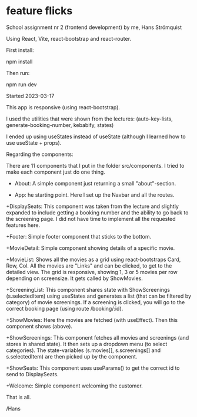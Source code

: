 # feature flicks

School assignment nr 2 (frontend development) by me, Hans Strömquist

Using React, Vite, react-bootstrap and react-router.

First install:

npm install

Then run:

npm run dev

Started 2023-03-17

This app is responsive (using react-bootstrap).

I used the utilities that were shown from the lectures:
(auto-key-lists, generate-booking-number, kebabify, states)

I ended up using useStates instead of useState (although I learned how to use useState + props).

Regarding the components:

There are 11 components that I put in the folder src/components.
I tried to make each component just do one thing.

* About:
A simple component just returning a small "about"-section.

* App:
 he starting point. Here I set up the Navbar and all the routes.

+DisplaySeats:
 This component was taken from the lecture and slightly expanded to include
 getting a booking number and the ability to go back to the screening page.
 I did not have time to implement all the requested features here.

+Footer:
 Simple footer component that sticks to the bottom.

+MovieDetail:
 Simple component showing details of a specific movie.

+MovieList:
 Shows all the movies as a grid using react-bootstraps Card, Row, Col.
 All the movies are "Links" and can be clicked, to get to the detailed view.
 The grid is responsive, showing 1, 3 or 5 movies per row depending on screensize.
 It gets called by ShowMovies.

+ScreeningList:
 This component shares state with ShowScreenings (s.selectedItem) using useStates and
 generates a list (that can be filtered by category) of movie screenings. If a screening
 is clicked, you will go to the correct booking page (using route /booking/:id).

+ShowMovies:
 Here the movies are fetched (with useEffect). Then this component shows <MovieList/> (above).

+ShowScreenings:
 This component fetches all movies and screenings (and stores in shared state). It then sets up
 a dropdown menu (to select categories). The state-variables (s.movies[], s.screenings[] and s.selectedItem)
 are then picked up by the <ScreeningList/> component.

+ShowSeats:
 This component uses useParams() to get the correct id to send to DisplaySeats.

+Welcome:
 Simple component welcoming the customer.
  

That is all.

/Hans